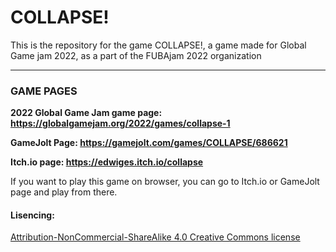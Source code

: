 # COLLAPSE!

This is the repository for the game COLLAPSE!, a game made for Global Game jam 2022, as a part of the FUBAjam 2022 organization

---

### GAME PAGES

**2022 Global Game Jam game page: https://globalgamejam.org/2022/games/collapse-1**

**GameJolt Page: https://gamejolt.com/games/COLLAPSE/686621**

**Itch.io page: https://edwiges.itch.io/collapse**

If you want to play this game on browser, you can go to Itch.io or GameJolt page and play from there. 


#### Lisencing:

[Attribution-NonCommercial-ShareAlike 4.0 Creative Commons license](https://creativecommons.org/licenses/by-nc-sa/4.0/)
